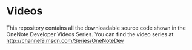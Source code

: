 Videos
======

This repository contains all the downloadable source code shown in the OneNote Developer Videos Series. You can find the video series at http://channel9.msdn.com/Series/OneNoteDev 
